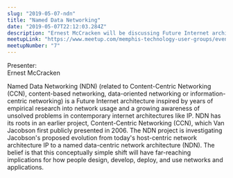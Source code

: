 ```yaml
---
slug: "2019-05-07-ndn"
title: "Named Data Networking"
date: "2019-05-07T22:12:03.284Z"
description: "Ernest McCracken will be discussing Future Internet architecture inspired by years of empirical research into network usage and a growing awareness of unsolved problems in contemporary internet architectures like IP."
meetupLink: "https://www.meetup.com/memphis-technology-user-groups/events/hxxpfqyzhbkb/"
meetupNumber: "7"
---
```


Presenter:  
Ernest McCracken

Named Data Networking (NDN) (related to Content-Centric Networking (CCN), content-based networking, data-oriented networking or information-centric networking) is a Future Internet architecture inspired by years of empirical research into network usage and a growing awareness of unsolved problems in contemporary internet architectures like IP. NDN has its roots in an earlier project, Content-Centric Networking (CCN), which Van Jacobson first publicly presented in 2006. The NDN project is investigating Jacobson's proposed evolution from today's host-centric network architecture IP to a named data-centric network architecture (NDN). The belief is that this conceptually simple shift will have far-reaching implications for how people design, develop, deploy, and use networks and applications.
